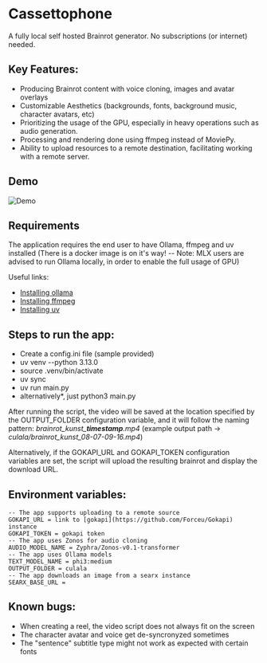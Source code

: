 # Cassettophone
A fully local self hosted Brainrot generator. No subscriptions (or internet) needed.
## Key Features:
- Producing Brainrot content with voice cloning, images and avatar overlays 
- Customizable Aesthetics (backgrounds, fonts, background music, character avatars, etc)  
- Prioritizing the usage of the GPU, especially in heavy operations such as audio generation.
- Processing and rendering done using ffmpeg instead of MoviePy.
- Ability to upload resources to a remote destination, facilitating working with a remote server.
## Demo
![Demo](https://github.com/bergbauer888/Cassettophone/blob/master/demo.gif?raw=true)
## Requirements
The application requires the end user to have Ollama, ffmpeg and uv installed (There is a docker image is on it's way! -- Note: MLX users are advised to run Ollama locally, in order to enable the full usage of GPU)

Useful links:
- [Installing ollama](https://github.com/ollama/ollama)
- [Installing ffmpeg](https://github.com/oop7/ffmpeg-install-guide)
- [Installing uv](https://docs.astral.sh/uv/getting-started/installation/)
## Steps to run the app:
- Create a config.ini file (sample provided)
- uv venv --python 3.13.0
- source .venv/bin/activate
- uv sync
- uv run main.py
- alternatively*, just python3 main.py

After running the script, the video will be saved at the location specified by the OUTPUT_FOLDER configuration variable, and it will follow the naming pattern: *brainrot_kunst_**timestamp**.mp4* (example output path -> *culala/brainrot_kunst_08-07-09-16.mp4*)

Alternatively, if the GOKAPI_URL and GOKAPI_TOKEN configuration variables are set, the script will upload the resulting brainrot and display the download URL.
## Environment variables:
```
-- The app supports uploading to a remote source
GOKAPI_URL = link to [gokapi](https://github.com/Forceu/Gokapi) instance
GOKAPI_TOKEN = gokapi token
-- The app uses Zonos for audio cloning
AUDIO_MODEL_NAME = Zyphra/Zonos-v0.1-transformer
-- The app uses Ollama models
TEXT_MODEL_NAME = phi3:medium
OUTPUT_FOLDER = culala
-- The app downloads an image from a searx instance
SEARX_BASE_URL =
```
## Known bugs:
- When creating a reel, the video script does not always fit on the screen
- The character avatar and voice get de-syncronyzed sometimes
- The "sentence" subtitle type might not work as expected with certain fonts
